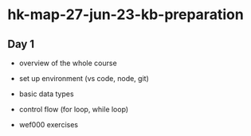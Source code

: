 # hk-map-27-jun-23-kb-preparation

## Day 1

- overview of the whole course

- set up environment (vs code, node, git)

- basic data types

- control flow (for loop, while loop)

- wef000 exercises
